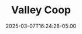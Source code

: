 ---
weight: 999
title: "Valley Coop"
description: ""
icon: "article"
date: "2025-03-07T16:24:28-05:00"
lastmod: "2025-03-07T16:24:28-05:00"
draft: false
toc: true
---
